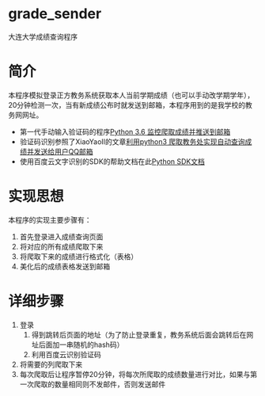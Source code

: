 # grade_sender
大连大学成绩查询程序

# 简介

本程序模拟登录正方教务系统获取本人当前学期成绩（也可以手动改学期学年），20分钟检测一次，当有新成绩公布时就发送到邮箱，本程序用到的是我学校的教务网网址。
- 第一代手动输入验证码的程序[Python 3.6 监控爬取成绩并推送到邮箱](https://0202zc.github.io/2018/07/25/Python-3-6-监控爬取成绩并推送到邮箱)
- 验证码识别参照了XiaoYaoII的文章[利用python3 爬取教务处实现自动查询成绩并发送给用户QQ邮箱](https://blog.csdn.net/qq_35323001/article/details/79100664)
- 使用百度云文字识别的SDK的帮助文档在此[Python SDK文档](https://ai.baidu.com/docs#/OCR-Python-SDK/top)

# 实现思想
本程序的实现主要步骤有：
1. 首先登录进入成绩查询页面
2. 将对应的所有成绩爬取下来
3. 将爬取下来的成绩进行格式化（表格）
4. 美化后的成绩表格发送到邮箱

# 详细步骤
1. 登录
   1. 得到跳转后页面的地址（为了防止登录重复，教务系统后面会跳转后在网址后面加一串随机的hash码）
   2. 利用百度云识别验证码
2. 将需要的列爬取下来
3. 每次爬取后让程序暂停20分钟，将每次所爬取的成绩数量进行对比，如果与第一次爬取的数量相同则不发邮件，否则发送邮件
